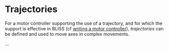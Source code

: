 # Trajectories

For a motor controller supporting the use of a trajectory, and for
which the support is effective in BLISS (cf
[writing a motor controller](dev_write_motctrl.md#trajectory-motion)),
*trajectories* can be defined and used to move axes in complex
movements.

...



